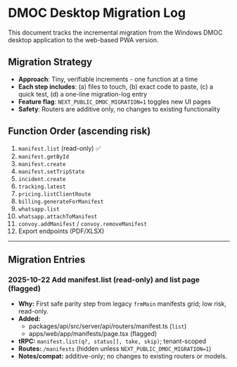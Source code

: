 # DMOC Desktop Migration Log

This document tracks the incremental migration from the Windows DMOC desktop application to the web-based PWA version.

## Migration Strategy

- **Approach**: Tiny, verifiable increments - one function at a time
- **Each step includes**: (a) files to touch, (b) exact code to paste, (c) a quick test, (d) a one-line migration-log entry
- **Feature flag**: `NEXT_PUBLIC_DMOC_MIGRATION=1` toggles new UI pages
- **Safety**: Routers are additive only, no changes to existing functionality

## Function Order (ascending risk)

1. `manifest.list` (read-only) ✅
2. `manifest.getById`
3. `manifest.create`
4. `manifest.setTripState`
5. `incident.create`
6. `tracking.latest`
7. `pricing.listClientRoute`
8. `billing.generateForManifest`
9. `whatsapp.list`
10. `whatsapp.attachToManifest`
11. `convoy.addManifest` / `convoy.removeManifest`
12. Export endpoints (PDF/XLSX)

---

## Migration Entries

### 2025-10-22 Add manifest.list (read-only) and list page (flagged)
- **Why:** First safe parity step from legacy `frmMain` manifests grid; low risk, read-only.
- **Added:**
  - packages/api/src/server/api/routers/manifest.ts (`list`)
  - apps/web/app/manifests/page.tsx (flagged)
- **tRPC:** `manifest.list(q?, status[], take, skip)`; tenant-scoped
- **Routes:** `/manifests` (hidden unless `NEXT_PUBLIC_DMOC_MIGRATION=1`)
- **Notes/compat:** additive-only; no changes to existing routers or models.
